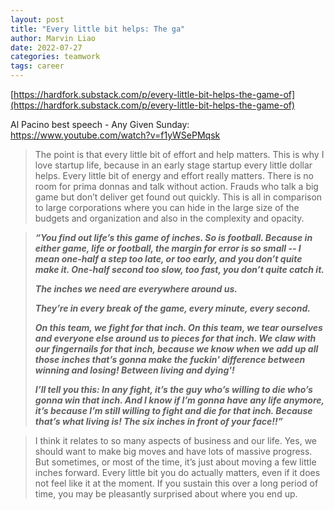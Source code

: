 ```yaml
---
layout: post
title: "Every little bit helps: The ga"
author: Marvin Liao
date: 2022-07-27
categories: teamwork
tags: career
---
```


[https://hardfork.substack.com/p/every-little-bit-helps-the-game-of](https://hardfork.substack.com/p/every-little-bit-helps-the-game-of)

Al Pacino best speech - Any Given Sunday: https://www.youtube.com/watch?v=f1yWSePMqsk

> The point is that every little bit of effort and help matters. This is why I love startup life, because in an early stage startup every little dollar helps. Every little bit of energy and effort really matters. There is no room for prima donnas and talk without action. Frauds who talk a big game but don’t deliver get found out quickly. This is all in comparison to large corporations where you can hide in the large size of the budgets and organization and also in the complexity and opacity. 

> ***“You find out life’s this game of inches. So is football. Because in either game, life or football, the margin for error is so small -- I mean one-half a step too late, or too early, and you don’t quite make it. One-half second too slow, too fast, you don’t quite catch it.***
>
> ***The inches we need are everywhere around us.***
>
> ***They’re in every break of the game, every minute, every second.***
>
> ***On this team, we fight for that inch. On this team, we tear ourselves and everyone else around us to pieces for that inch. We claw with our fingernails for that inch, because we know when we add up all those inches that’s gonna make the fuckin' difference between winning and losing! Between living and dying'!*** 
>
> ***I’ll tell you this: In any fight, it’s the guy who’s willing to die who’s gonna win that inch. And I know if I’m gonna have any life anymore, it’s because I’m still willing to fight and die for that inch. Because that’s what living is! The six inches in front of your face!!”***

> I think it relates to so many aspects of business and our life. Yes, we should want to make big moves and have lots of massive progress. But sometimes, or most of the time, it’s just about moving a few little inches forward. Every little bit you do actually matters, even if it does not feel like it at the moment. If you sustain this over a long period of time, you may be pleasantly surprised about where you end up.

